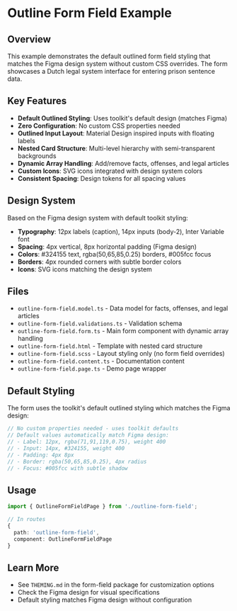 # Outline Form Field Example

## Overview

This example demonstrates the default outlined form field styling that matches the Figma design system without custom CSS overrides. The form showcases a Dutch legal system interface for entering prison sentence data.

## Key Features

- **Default Outlined Styling**: Uses toolkit's default design (matches Figma)
- **Zero Configuration**: No custom CSS properties needed
- **Outlined Input Layout**: Material Design inspired inputs with floating labels
- **Nested Card Structure**: Multi-level hierarchy with semi-transparent backgrounds
- **Dynamic Array Handling**: Add/remove facts, offenses, and legal articles
- **Custom Icons**: SVG icons integrated with design system colors
- **Consistent Spacing**: Design tokens for all spacing values

## Design System

Based on the Figma design system with default toolkit styling:

- **Typography**: 12px labels (caption), 14px inputs (body-2), Inter Variable font
- **Spacing**: 4px vertical, 8px horizontal padding (Figma design)
- **Colors**: #324155 text, rgba(50,65,85,0.25) borders, #005fcc focus
- **Borders**: 4px rounded corners with subtle border colors
- **Icons**: SVG icons matching the design system

## Files

- `outline-form-field.model.ts` - Data model for facts, offenses, and legal articles
- `outline-form-field.validations.ts` - Validation schema
- `outline-form-field.form.ts` - Main form component with dynamic array handling
- `outline-form-field.html` - Template with nested card structure
- `outline-form-field.scss` - Layout styling only (no form field overrides)
- `outline-form-field.content.ts` - Documentation content
- `outline-form-field.page.ts` - Demo page wrapper

## Default Styling

The form uses the toolkit's default outlined styling which matches the Figma design:

```scss
// No custom properties needed - uses toolkit defaults
// Default values automatically match Figma design:
// - Label: 12px, rgba(71,91,119,0.75), weight 400
// - Input: 14px, #324155, weight 400
// - Padding: 4px 8px
// - Border: rgba(50,65,85,0.25), 4px radius
// - Focus: #005fcc with subtle shadow
```

## Usage

```typescript
import { OutlineFormFieldPage } from './outline-form-field';

// In routes
{
  path: 'outline-form-field',
  component: OutlineFormFieldPage
}
```

## Learn More

- See `THEMING.md` in the form-field package for customization options
- Check the Figma design for visual specifications
- Default styling matches Figma design without configuration
